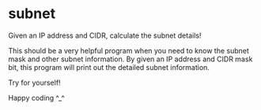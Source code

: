 # subnet
Given an IP address and CIDR, calculate the subnet details!

This should be a very helpful program when you need to know the subnet mask and other subnet information.
By given an IP address and CIDR mask bit, this program will print out the detailed subnet information.

Try for yourself!

Happy coding ^_^
